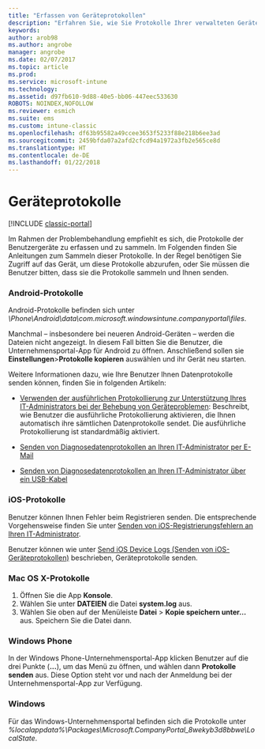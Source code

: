 ```yaml
---
title: "Erfassen von Geräteprotokollen"
description: "Erfahren Sie, wie Sie Protokolle Ihrer verwalteten Geräte sammeln können."
keywords: 
author: arob98
ms.author: angrobe
manager: angrobe
ms.date: 02/07/2017
ms.topic: article
ms.prod: 
ms.service: microsoft-intune
ms.technology: 
ms.assetid: d97fb610-9d88-40e5-bb06-447eec533630
ROBOTS: NOINDEX,NOFOLLOW
ms.reviewer: esmich
ms.suite: ems
ms.custom: intune-classic
ms.openlocfilehash: df63b95582a49ccee3653f5233f88e218b6ee3ad
ms.sourcegitcommit: 2459bfda07a2afd2cfcd94a1972a3fb2e565ce8d
ms.translationtype: HT
ms.contentlocale: de-DE
ms.lasthandoff: 01/22/2018
---
```

# <a name="device-logs"></a>Geräteprotokolle

[!INCLUDE [classic-portal](../includes/classic-portal.md)]

Im Rahmen der Problembehandlung empfiehlt es sich, die Protokolle der Benutzergeräte zu erfassen und zu sammeln. Im Folgenden finden Sie Anleitungen zum Sammeln dieser Protokolle. In der Regel benötigen Sie Zugriff auf das Gerät, um diese Protokolle abzurufen, oder Sie müssen die Benutzer bitten, dass sie die Protokolle sammeln und Ihnen senden.

### <a name="android-logs"></a>Android-Protokolle
Android-Protokolle befinden sich unter *<Android Device>\Phone\Android\data\com.microsoft.windowsintune.companyportal\files*.

Manchmal – insbesondere bei neueren Android-Geräten – werden die Dateien nicht angezeigt. In diesem Fall bitten Sie die Benutzer, die Unternehmensportal-App für Android zu öffnen. Anschließend sollen sie **Einstellungen**>**Protokolle kopieren** auswählen und ihr Gerät neu starten.

Weitere Informationen dazu, wie Ihre Benutzer Ihnen Datenprotokolle senden können, finden Sie in folgenden Artikeln:

- [Verwenden der ausführlichen Protokollierung zur Unterstützung Ihres IT-Administrators bei der Behebung von Geräteproblemen](/intune-user-help/use-verbose-logging-to-help-your-it-administrator-fix-device-issues-android): Beschreibt, wie Benutzer die ausführliche Protokollierung aktivieren, die Ihnen automatisch ihre sämtlichen Datenprotokolle sendet. Die ausführliche Protokollierung ist standardmäßig aktiviert.

- [Senden von Diagnosedatenprotokollen an Ihren IT-Administrator per E-Mail](/intune-user-help/send-logs-to-your-it-admin-by-email-android)

- [Senden von Diagnosedatenprotokollen an Ihren IT-Administrator über ein USB-Kabel](/intune-user-help/send-diagnostic-data-logs-to-your-it-administrator-using-a-usb-cable-android)

### <a name="ios-logs"></a>iOS-Protokolle

Benutzer können Ihnen Fehler beim Registrieren senden. Die entsprechende Vorgehensweise finden Sie unter [Senden von iOS-Registrierungsfehlern an Ihren IT-Administrator](/intune-user-help/send-errors-to-your-it-admin-ios).

Benutzer können wie unter [Send iOS Device Logs (Senden von iOS-Geräteprotokollen)](/intune-user-help/send-logs-to-microsoft-ios) beschrieben, Geräteprotokolle senden.

### <a name="mac-os-x-logs"></a>Mac OS X-Protokolle

1. Öffnen Sie die App **Konsole**.
2. Wählen Sie unter **DATEIEN** die Datei **system.log** aus.
3. Wählen Sie oben auf der Menüleiste **Datei** > **Kopie speichern unter…** aus. Speichern Sie die Datei dann.

### <a name="windows-phone"></a>Windows Phone

In der Windows Phone-Unternehmensportal-App klicken Benutzer auf die drei Punkte (**...**), um das Menü zu öffnen, und wählen dann **Protokolle senden** aus. Diese Option steht vor und nach der Anmeldung bei der Unternehmensportal-App zur Verfügung.

### <a name="windows"></a>Windows

Für das Windows-Unternehmensportal befinden sich die Protokolle unter *%localappdata%\Packages\Microsoft.CompanyPortal_8wekyb3d8bbwe\LocalState*.
